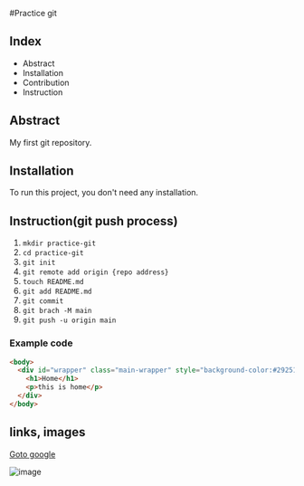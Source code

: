 #Practice git

## Index

- Abstract 
- Installation
- Contribution
- Instruction 

## Abstract

My first git repository. 

## Installation 

To run this project, you don't need any installation. 

## Instruction(git push process) 

1. `mkdir practice-git`
2. `cd practice-git`
3. `git init`
4. `git remote add origin {repo address}`
5. `touch README.md`
6. `git add README.md`
7. `git commit` 
8. `git brach -M main`
9. `git push -u origin main`


### Example code

```html
<body>
  <div id="wrapper" class="main-wrapper" style="background-color:#292518;">
 	<h1>Home</h1>
	<p>this is home</p>
  </div>
</body>
```

## links, images 

[Goto google](https:www.google.com/)

![image](https://git-scm.com/images/logo@2x.png)
